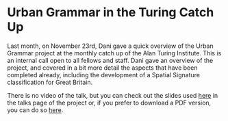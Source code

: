 ```{post} December 9th, 2021
```

# Urban Grammar in the Turing Catch Up

Last month, on November 23rd, Dani gave a quick overview of the Urban Grammar project at the monthly catch up of the Alan Turing Institute. This is an internal call open to all fellows and staff. Dani gave an overview of the project, and covered in a bit more detail the aspects that have been completed already, including the development of a Spatial Signature classification for Great Britain.

There is no video of the talk, but you can check out the slides used [here](https://urbangrammarai.xyz/talks/202111_ati/) in the talks page of the project or, if you prefer to download a PDF version, you can do so [here](https://urbangrammarai.xyz/talks/202111_ati/index.pdf).

